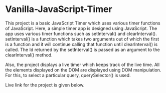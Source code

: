 # Vanilla-JavaScript-Timer
This project is a basic JavaScript Timer which uses various timer functions of JavaScript.
Here, a simple timer app is designed using JavaScript. The app uses various timer functions such as setInterval() and clearInterval(). setInterval() is a function which takes two arguments out of which the first is a function and it will continue calling that function until clearInterval() is called. The Id returned by the setInterval() is passed as an argument to the clearInterval() method.

Also, the project displays a live timer which keeps track of the live time. All the elements displayed on the DOM are displayed using DOM manipulation. For this, to select a particular query, querySelector() is used.

Live link for the project is given below.

